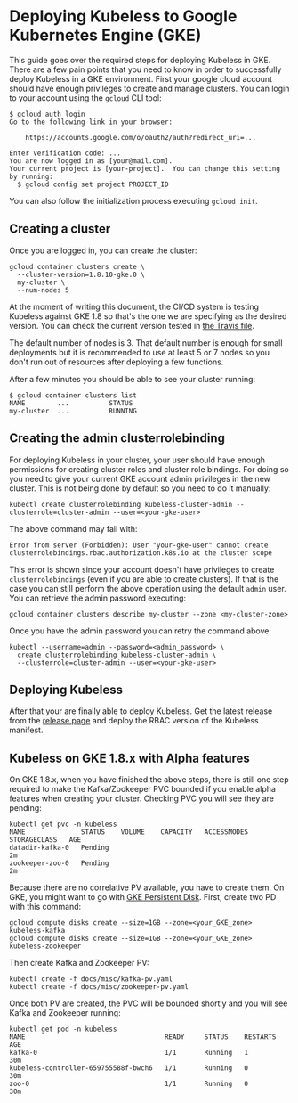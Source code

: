 # Deploying Kubeless to Google Kubernetes Engine (GKE)

This guide goes over the required steps for deploying Kubeless in GKE. There are a few pain points that you need to know in order to successfully deploy Kubeless in a GKE environment. First your google cloud account should have enough privileges to create and manage clusters. You can login to your account using the `gcloud` CLI tool:

```console
$ gcloud auth login
Go to the following link in your browser:

    https://accounts.google.com/o/oauth2/auth?redirect_uri=...

Enter verification code: ...
You are now logged in as [your@mail.com].
Your current project is [your-project].  You can change this setting by running:
  $ gcloud config set project PROJECT_ID
```

You can also follow the initialization process executing `gcloud init`.

## Creating a cluster

Once you are logged in, you can create the cluster:

```console
gcloud container clusters create \
  --cluster-version=1.8.10-gke.0 \
  my-cluster \
  --num-nodes 5
```

At the moment of writing this document, the CI/CD system is testing Kubeless against GKE 1.8 so that's the one we are specifying as the desired version. You can check the current version tested in [the Travis file](../.travis.yml).

The default number of nodes is 3. That default number is enough for small deployments but it is recommended to use at least 5 or 7 nodes so you don't run out of resources after deploying a few functions.

After a few minutes you should be able to see your cluster running:

```console
$ gcloud container clusters list
NAME        ...          STATUS
my-cluster  ...          RUNNING
```

## Creating the admin clusterrolebinding

For deploying Kubeless in your cluster, your user should have enough permissions for creating cluster roles and cluster role bindings. For doing so you need to give your current GKE account admin privileges in the new cluster. This is not being done by default so you need to do it manually:

```console
kubectl create clusterrolebinding kubeless-cluster-admin --clusterrole=cluster-admin --user=<your-gke-user>
```

The above command may fail with:

```console
Error from server (Forbidden): User "your-gke-user" cannot create
clusterrolebindings.rbac.authorization.k8s.io at the cluster scope
```

This error is shown since your account doesn't have privileges to create `clusterrolebindings` (even if you are able to create clusters). If that is the case you can still perform the above operation using the default `admin` user. You can retrieve the admin password executing:

```console
gcloud container clusters describe my-cluster --zone <my-cluster-zone>
```

Once you have the admin password you can retry the command above:

```console
kubectl --username=admin --password=<admin_password> \
  create clusterrolebinding kubeless-cluster-admin \
  --clusterrole=cluster-admin --user=<your-gke-user>
```

## Deploying Kubeless

After that your are finally able to deploy Kubeless. Get the latest release from the [release page](https://github.com/kubeless/kubeless/releases) and deploy the RBAC version of the Kubeless manifest.

## Kubeless on GKE 1.8.x with Alpha features

On GKE 1.8.x, when you have finished the above steps, there is still one step required to make the Kafka/Zookeeper PVC bounded if you enable alpha features when creating your cluster. Checking PVC you will see they are pending:

```
kubectl get pvc -n kubeless
NAME              STATUS    VOLUME    CAPACITY   ACCESSMODES   STORAGECLASS   AGE
datadir-kafka-0   Pending                                                     2m
zookeeper-zoo-0   Pending                                                     2m
```

Because there are no correlative PV available, you have to create them. On GKE, you might want to go with [GKE Persistent Disk](https://kubernetes.io/docs/concepts/storage/volumes/#gcepersistentdisk). First, create two PD with this command:

```console
gcloud compute disks create --size=1GB --zone=<your_GKE_zone> kubeless-kafka
gcloud compute disks create --size=1GB --zone=<your_GKE_zone> kubeless-zookeeper
```

Then create Kafka and Zookeeper PV:

```console
kubectl create -f docs/misc/kafka-pv.yaml
kubectl create -f docs/misc/zookeeper-pv.yaml
```

Once both PV are created, the PVC will be bounded shortly and you will see Kafka and Zookeeper running:

```console
kubectl get pod -n kubeless
NAME                                   READY     STATUS    RESTARTS   AGE
kafka-0                                1/1       Running   1          30m
kubeless-controller-659755588f-bwch6   1/1       Running   0          30m
zoo-0                                  1/1       Running   0          30m
```
